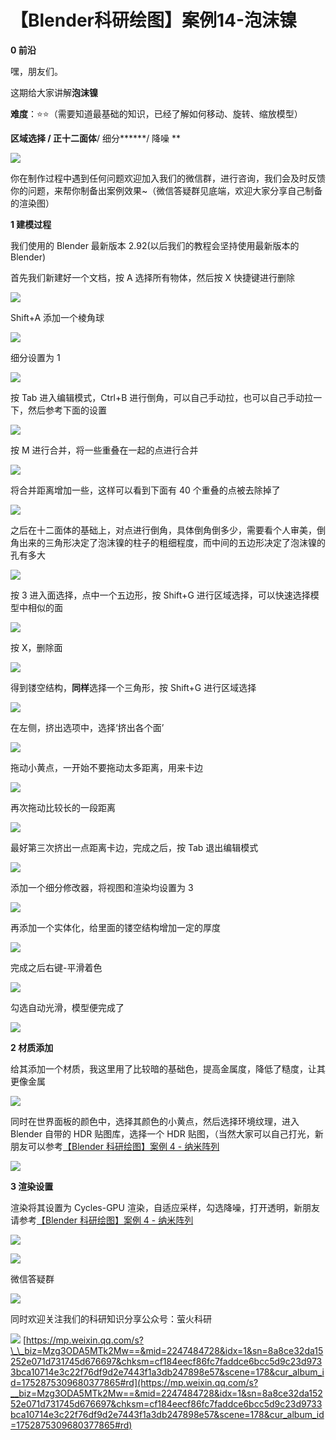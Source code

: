 # 【Blender科研绘图】案例14-泡沫镍
**0 前沿**

嘿，朋友们。

这期给大家讲解**泡沫镍**

**难度**：⭐⭐（需要知道最基础的知识，已经了解如何移动、旋转、缩放模型）

**区域选择 / 正十二面体**/ 细分**\*\***/ 降噪 \*\*

![](https://mmbiz.qpic.cn/mmbiz_png/uicuMum8Zv8PkibjxNTWYNYncWTCiaTcnNOoXxoT0BbHO1awm4l8m0n40b0sM5AHp1dU9jicQ6GAiaFSNa0wU1UeINw/640?wx_fmt=png)

你在制作过程中遇到任何问题欢迎加入我们的微信群，进行咨询，我们会及时反馈你的问题，来帮你制备出案例效果~（微信答疑群见底端，欢迎大家分享自己制备的渲染图）  

**1 建模过程**

我们使用的 Blender 最新版本 2.92(以后我们的教程会坚持使用最新版本的 Blender)

首先我们新建好一个文档，按 A 选择所有物体，然后按 X 快捷键进行删除

![](https://mmbiz.qpic.cn/mmbiz_png/uicuMum8Zv8PkibjxNTWYNYncWTCiaTcnNOFBXb6etkQPjLicq67emjNk7qmBP3xZum1qBeWNJt5fGDBAITS61698A/640?wx_fmt=png)

Shift+A 添加一个棱角球

![](https://mmbiz.qpic.cn/mmbiz_png/uicuMum8Zv8PkibjxNTWYNYncWTCiaTcnNOicmgG8KF59prZn0n6lE0TR77TYxdYyb4TFYVVL5CHJ6uuQP32gkKzibQ/640?wx_fmt=png)

细分设置为 1

![](https://mmbiz.qpic.cn/mmbiz_png/uicuMum8Zv8PkibjxNTWYNYncWTCiaTcnNO4nhDQoaZLDyFWhrB2K1TVtxTh2ZcUW7mDqWo69AveJCKLxZrAiaMqtA/640?wx_fmt=png)

按 Tab 进入编辑模式，Ctrl+B 进行倒角，可以自己手动拉，也可以自己手动拉一下，然后参考下面的设置

![](https://mmbiz.qpic.cn/mmbiz_png/uicuMum8Zv8PkibjxNTWYNYncWTCiaTcnNO6na7Q80jtfPweqydk9qph4YS7I8BzLwf7SrHJBLP5ZLuLNYCnN2upA/640?wx_fmt=png)

按 M 进行合并，将一些重叠在一起的点进行合并

![](https://mmbiz.qpic.cn/mmbiz_png/uicuMum8Zv8PkibjxNTWYNYncWTCiaTcnNORPibiaBEeIVy0YPBUFUnnODemiaCXjUeuc0bPJIfqWFAuBhPaiaCOJTlWw/640?wx_fmt=png)

将合并距离增加一些，这样可以看到下面有 40 个重叠的点被去除掉了

![](https://mmbiz.qpic.cn/mmbiz_png/uicuMum8Zv8PkibjxNTWYNYncWTCiaTcnNOPRbiaMiaOoyvxnD1TNNUXbHajSAG41HN48I2DGH6JicXTfAN2SvNg1ZqQ/640?wx_fmt=png)

之后在十二面体的基础上，对点进行倒角，具体倒角倒多少，需要看个人审美，倒角出来的三角形决定了泡沫镍的柱子的粗细程度，而中间的五边形决定了泡沫镍的孔有多大

![](https://mmbiz.qpic.cn/mmbiz_png/uicuMum8Zv8PkibjxNTWYNYncWTCiaTcnNORF3EgmsHhdn77sIq4ic6xRGSwK6fOOLiaZm4icLTOyLtBAs9HicWMbmKkQ/640?wx_fmt=png)

按 3 进入面选择，点中一个五边形，按 Shift+G 进行区域选择，可以快速选择模型中相似的面

![](https://mmbiz.qpic.cn/mmbiz_png/uicuMum8Zv8PkibjxNTWYNYncWTCiaTcnNOaUIUMdQsaCZbEPYUkUuRIjbl6VicKKzIm5NaH6T5g5DO61Qg1q4CKibQ/640?wx_fmt=png)

按 X，删除面

![](https://mmbiz.qpic.cn/mmbiz_png/uicuMum8Zv8PkibjxNTWYNYncWTCiaTcnNOqwTTSbN4bcSN5XxecPexSVwXDyjHhxoBanxVOLbNKWr7Edy83iaMHPQ/640?wx_fmt=png)

得到镂空结构，**同样**选择一个三角形，按 Shift+G 进行区域选择

![](https://mmbiz.qpic.cn/mmbiz_png/uicuMum8Zv8PkibjxNTWYNYncWTCiaTcnNOCc4blOicpZYlZzqfKbTg9MfIwiafmZoRqhlh1icT4zxsaDqEfc9g4pmNw/640?wx_fmt=png)

在左侧，挤出选项中，选择‘挤出各个面’

![](https://mmbiz.qpic.cn/mmbiz_png/uicuMum8Zv8PkibjxNTWYNYncWTCiaTcnNOqALRWlibZ0K64iaJrEvoEWzg2gTh65z3NGYlP1SbBRnnI19tKnXUapIw/640?wx_fmt=png)

拖动小黄点，一开始不要拖动太多距离，用来卡边

![](https://mmbiz.qpic.cn/mmbiz_png/uicuMum8Zv8PkibjxNTWYNYncWTCiaTcnNO6Zch2l9MP0kqJiahqmfVRMnGibT5dnWkLn3mjH1SqexbQbQXeOwK8fibA/640?wx_fmt=png)

再次拖动比较长的一段距离

![](https://mmbiz.qpic.cn/mmbiz_png/uicuMum8Zv8PkibjxNTWYNYncWTCiaTcnNOxOuR13Csshwtk18Bzv84dUIibzZPdia5y5gH76YibuiaCEfMblg63DN9uA/640?wx_fmt=png)

最好第三次挤出一点距离卡边，完成之后，按 Tab 退出编辑模式

![](https://mmbiz.qpic.cn/mmbiz_png/uicuMum8Zv8PkibjxNTWYNYncWTCiaTcnNOHQ3qXfLotMIbNAuJkWfnvKsoicL9pqoWBlNImmkOicF7uWYjCMmrEvzQ/640?wx_fmt=png)

添加一个细分修改器，将视图和渲染均设置为 3

![](https://mmbiz.qpic.cn/mmbiz_png/uicuMum8Zv8PkibjxNTWYNYncWTCiaTcnNO1iatr0SqEzqYnwzTjaEKAnrNmo5ic11GicJRMAKlshh7PhUKQnNVnEWUA/640?wx_fmt=png)

再添加一个实体化，给里面的镂空结构增加一定的厚度

![](https://mmbiz.qpic.cn/mmbiz_png/uicuMum8Zv8PkibjxNTWYNYncWTCiaTcnNOE3zxrKsJGyS5UFNC48rkibico2iaibEmtqQv6tUa6by2qFVpvUPC5REBvQ/640?wx_fmt=png)

完成之后右键-平滑着色

![](https://mmbiz.qpic.cn/mmbiz_png/uicuMum8Zv8PkibjxNTWYNYncWTCiaTcnNOQMYlF3J5LAzvibkp5VHEmicfw8HdPCtVhspOKEYszsUf9NJB46L5NvFQ/640?wx_fmt=png)

勾选自动光滑，模型便完成了

![](https://mmbiz.qpic.cn/mmbiz_png/uicuMum8Zv8PkibjxNTWYNYncWTCiaTcnNOr7euoeFKXsW66ujgvSMWHTVickL3pHAuogs0TZRUHwHvDSzGalab3Ag/640?wx_fmt=png)

**2 材质添加**

给其添加一个材质，我这里用了比较暗的基础色，提高金属度，降低了糙度，让其更像金属

![](https://mmbiz.qpic.cn/mmbiz_png/uicuMum8Zv8PkibjxNTWYNYncWTCiaTcnNO9gk7n2FBkhIK3sL7krJibyBJPp8iaaMg8UicQ8o0NbtEZziaYE6aYicLNcg/640?wx_fmt=png)

同时在世界面板的颜色中，选择其颜色的小黄点，然后选择环境纹理，进入 Blender 自带的 HDR 贴图库，选择一个 HDR 贴图，（当然大家可以自己打光，新朋友可以参考[【Blender 科研绘图】案例 4 - 纳米阵列](http://mp.weixin.qq.com/s?__biz=Mzg3ODA5MTk2Mw==&mid=2247484259&idx=1&sn=e5f0ff741c8638b845faeace99855563&chksm=cf1848b7f86fc1a1a874881b152f7ade02ec042a5114197bce84b9b2d9dac2d0abed3bbbd0ed&scene=21#wechat_redirect)

![](https://mmbiz.qpic.cn/mmbiz_png/uicuMum8Zv8PkibjxNTWYNYncWTCiaTcnNOVWkUnQJJaSqEoQdhiazmtWvmrcS5Hgk7vG3VvmOVVtdibanwO9AlPdTA/640?wx_fmt=png)

**3 渲染设置**

渲染将其设置为 Cycles-GPU 渲染，自适应采样，勾选降噪，打开透明，新朋友请参考[【Blender 科研绘图】案例 4 - 纳米阵列](http://mp.weixin.qq.com/s?__biz=Mzg3ODA5MTk2Mw==&mid=2247484259&idx=1&sn=e5f0ff741c8638b845faeace99855563&chksm=cf1848b7f86fc1a1a874881b152f7ade02ec042a5114197bce84b9b2d9dac2d0abed3bbbd0ed&scene=21#wechat_redirect)

![](https://mmbiz.qpic.cn/mmbiz_png/uicuMum8Zv8PkibjxNTWYNYncWTCiaTcnNOb1a8HGxg7lTTO49u67icwicTfOYpIMoibYNJFrHrMGUUmvRdv4Ajz5j0g/640?wx_fmt=png)

![](https://mmbiz.qpic.cn/mmbiz_png/uicuMum8Zv8PkibjxNTWYNYncWTCiaTcnNOQRlUK23m9UFIFiaXVuuhBiaU4Duh7eAibcgUBSqJ3W3WTwjf4oVn5OibuQ/640?wx_fmt=png)

微信答疑群

![](https://mmbiz.qpic.cn/mmbiz_jpg/uicuMum8Zv8PkibjxNTWYNYncWTCiaTcnNO5Oic8zq5bXtuxynj5j0ZicggV6jrEwRzCmZCqb9KCNiaWAIPibXA6pDuZQ/640?wx_fmt=jpeg)

同时欢迎关注我们的科研知识分享公众号：萤火科研  

![](https://mmbiz.qpic.cn/mmbiz_png/uicuMum8Zv8NKwn8DQpK3OlwHSM8WPS3Q2zvpBO9wBvnWTAdd1Xx2l1TfJ0nE4MqfezjtW5W0h2Jdf9fCiaDZWdg/640?wx_fmt=png) 
 [https://mp.weixin.qq.com/s?\_\_biz=Mzg3ODA5MTk2Mw==&mid=2247484728&idx=1&sn=8a8ce32da15252e071d731745d676697&chksm=cf184eecf86fc7faddce6bcc5d9c23d9733bca10714e3c22f76df9d2e7443f1a3db247898e57&scene=178&cur_album_id=1752875309680377865#rd](https://mp.weixin.qq.com/s?__biz=Mzg3ODA5MTk2Mw==&mid=2247484728&idx=1&sn=8a8ce32da15252e071d731745d676697&chksm=cf184eecf86fc7faddce6bcc5d9c23d9733bca10714e3c22f76df9d2e7443f1a3db247898e57&scene=178&cur_album_id=1752875309680377865#rd)
